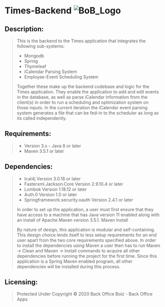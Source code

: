 # Times-Backend                                                                               ![BoB_Logo](/BOB.png=100x20)
## Description:
>  This is the backend to the Times application that integrates the following sub-systems:
>  * Mongodb
>  * Spring
>  * Thymeleaf
>  * iCalendar Parsing System
>  * Employee-Event Scheduling System
>
> Together these make up the backend codebase and logic for the Times application. They enable the application to add and edit events in the database, as well as parse iCalendar information from the client(s) in order to run a scheduling and optimization system on those inputs. In the current iteration the iCalendar event parsing system generates a file that can be fed-in to the scheduler as long as its called independently.
>
>
## Requirements:
>- Version 3.x - Java 8 or later
>- Maven 3.5.1 or later
## Dependencies:
>- Ical4j Version 3.0.18 or later
>- Fasterxml.Jackson.Core Version 2.9.10.4 or later
>- Lombok Version 1.18.12 or later
>- Auth.0 Version 1.0 or later
>- Springframework.security.oauth Version 2.4.1 or later
>
>  In order to set up the application, a user must first ensure that they have access to a machine that has Java version 11 enabled along with an install of Apache Maven version 3.5.1.
Maven Install
>
>  By nature of design, this application is modular and self-containing. This design choice lends itself to less setup requirements for an end user apart from the two core requirements specified above.
In order to install the dependencies using Maven a user then has to run Maven → Clean and Maven → Install commands to acquire all other dependencies before running the project for the first time. Since this application is a Spring Maven enabled program, all other dependencies will be installed during this process.



## Licensing:
>Protected Under Copyright &copy; 2020 Back Office Boiz - Back Office Apps



